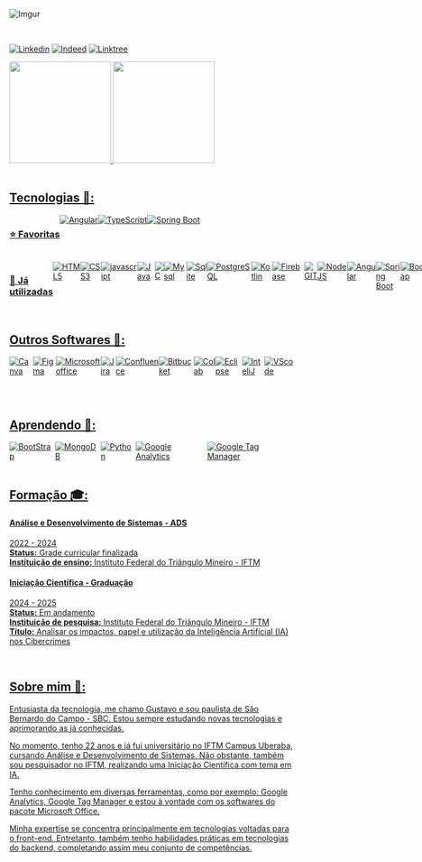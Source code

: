 ![Imgur](https://i.imgur.com/0CkRVuI.png)

<br>

[![Linkedin](https://img.shields.io/badge/LinkedIn-0077B5?style=for-the-badge&logo=linkedin&logoColor=white)](https://www.linkedin.com/in/gustavo-machado-pontes-161616286/)
[![Indeed](https://img.shields.io/badge/indeed-003A9B?style=for-the-badge&logo=indeed&logoColor=white)](https://profile.indeed.com/welcome)
[![Linktree](https://img.shields.io/badge/linktree-1de9b6?style=for-the-badge&logo=linktree&logoColor=white)](https://linktr.ee/DevGustavus)

<div>
  <a href="https://github.com/DevGustavus">
  <img height="180em" src="https://github-readme-stats.vercel.app/api?username=DevGustavus&show_icons=true&theme=algolia&include_all_commits=true">
  <img height="180em" src="https://github-readme-stats.vercel.app/api/top-langs/?username=DevGustavus&theme=algolia&layout=compact">
</div>

<br>

## Tecnologias 🦾:

<div style="display: flex;">

### ⭐ Favoritas

<img alt="Angular" src="https://img.shields.io/badge/Angular-DD0031?style=for-the-badge&logo=angular&logoColor=white">
<img alt="TypeScript" src="https://img.shields.io/badge/TypeScript-007ACC?style=for-the-badge&logo=typescript&logoColor=white">
<img alt="Spring Boot" src="https://img.shields.io/badge/Spring_Boot-F2F4F9?style=for-the-badge&logo=spring-boot">

</div>

<br>

<div style="display: flex;">

### 🎯 Já utilizadas
  
<img alt="HTML5" src="https://img.shields.io/badge/HTML5-E34F26?style=for-the-badge&logo=html5&logoColor=white">
<img alt="CSS3" src="https://img.shields.io/badge/CSS3-1572B6?style=for-the-badge&logo=css3&logoColor=white">
<img alt="javascript" src="https://img.shields.io/badge/JavaScript-F7DF1E?style=for-the-badge&logo=javascript&logoColor=black">
<img alt="Java" src="https://img.shields.io/badge/Java-ED8B00?style=for-the-badge&logo=openjdk&logoColor=white">
<img alt="C" src="https://img.shields.io/badge/C-00599C?style=for-the-badge&logo=c&logoColor=white">
<img alt="Mysql" src="https://img.shields.io/badge/MySQL-005C84?style=for-the-badge&logo=mysql&logoColor=white">
<img alt="Sqlite" src="https://img.shields.io/badge/Sqlite-003B57?style=for-the-badge&logo=sqlite&logoColor=white">
<img alt="PostgreSQL" src="https://img.shields.io/badge/PostgreSQL-316192?style=for-the-badge&logo=postgresql&logoColor=white">
<img alt="Kotlin" src="https://img.shields.io/badge/kotlin-%237F52FF.svg?style=for-the-badge&logo=kotlin&logoColor=white">
<img alt="Firebase" src="https://img.shields.io/badge/firebase-%23039BE5.svg?style=for-the-badge&logo=firebase">
<img alt="GIT" src="https://img.shields.io/badge/git-%23F05033.svg?style=for-the-badge&logo=git&logoColor=white">

<br><br>

<img alt="NodeJS" src="https://img.shields.io/badge/node.js-6DA55F?style=for-the-badge&logo=node.js&logoColor=white">
<img alt="Angular" src="https://img.shields.io/badge/Angular-DD0031?style=for-the-badge&logo=angular&logoColor=white">
<img alt="Spring Boot" src="https://img.shields.io/badge/Spring_Boot-F2F4F9?style=for-the-badge&logo=spring-boot">
<img alt="BootStrap" src="https://img.shields.io/badge/bootstrap-%238511FA.svg?style=for-the-badge&logo=bootstrap&logoColor=white">
<img alt="Tailwind_CSS" src="https://img.shields.io/badge/Tailwind_CSS-38B2AC?style=for-the-badge&logo=tailwind-css&logoColor=white">
<img alt="TypeScript" src="https://img.shields.io/badge/TypeScript-007ACC?style=for-the-badge&logo=typescript&logoColor=white">
<img alt="Jest" src="https://img.shields.io/badge/-jest-%23C21325?style=for-the-badge&logo=jest&logoColor=white">
<img alt="Swagger" src="https://img.shields.io/badge/-Swagger-%23Clojure?style=for-the-badge&logo=swagger&logoColor=white">
<img alt="ESLint" src="https://img.shields.io/badge/ESLint-4B3263?style=for-the-badge&logo=eslint&logoColor=white">
<img alt="Prettier" src="https://img.shields.io/badge/prettier-%23F7B93E.svg?style=for-the-badge&logo=prettier&logoColor=black">

</div>

<br>

## Outros Softwares 🤖:

<div style="display: flex;">
  
<img alt="Canva" src="https://img.shields.io/badge/Canva-%2300C4CC.svg?&style=for-the-badge&logo=Canva&logoColor=white">
<img alt="Figma" src="https://img.shields.io/badge/Figma-F24E1E?style=for-the-badge&logo=figma&logoColor=white">

<br><br>

<img alt="Microsoft office" src="https://img.shields.io/badge/Microsoft_Office-D83B01?style=for-the-badge&logo=microsoft-office&logoColor=white">
<img alt="Jira" src="https://img.shields.io/badge/jira-%230A0FFF.svg?style=for-the-badge&logo=jira&logoColor=white">
<img alt="Confluence" src="https://img.shields.io/badge/confluence-%23172BF4.svg?style=for-the-badge&logo=confluence&logoColor=white">
<img alt="Bitbucket" src="https://img.shields.io/badge/bitbucket-%230047B3.svg?style=for-the-badge&logo=bitbucket&logoColor=white">

<br><br>

<img alt="Colab" src="https://img.shields.io/badge/Colab-F9AB00?style=for-the-badge&logo=googlecolab&color=525252">
<img alt="Eclipse" src="https://img.shields.io/badge/Eclipse-2C2255?style=for-the-badge&logo=eclipse&logoColor=white">
<img alt="InteliJ" src="https://img.shields.io/badge/IntelliJ_IDEA-000000.svg?style=for-the-badge&logo=intellij-idea&logoColor=white">
<img alt="VScode" src="https://img.shields.io/badge/VSCode-0078D4?style=for-the-badge&logo=visual%20studio%20code&logoColor=white">

</div>

<br>

## Aprendendo 🔎:

<div style="display: flex;">
  
<img alt="BootStrap" src="https://img.shields.io/badge/react-%2320232a.svg?style=for-the-badge&logo=react&logoColor=%2361DAFB">
<img alt="MongoDB" src="https://img.shields.io/badge/MongoDB-%234ea94b.svg?style=for-the-badge&logo=mongodb&logoColor=white">
<img alt="Python" src="https://img.shields.io/badge/python-3670A0?style=for-the-badge&logo=python&logoColor=ffdd54">
<img alt="Google Analytics" src="https://img.shields.io/badge/Google%20Analytics-E37400?style=for-the-badge&logo=google%20analytics&logoColor=white">
<img alt="Google Tag Manager" src="https://img.shields.io/badge/Google%20Tag%20Manager-246FDB.svg?style=for-the-badge&logo=Google-Tag-Manager&logoColor=white">

</div>

<br>

## Formação 🎓:

#### Análise e Desenvolvimento de Sistemas - ADS
2022 - 2024 <br>
<b>Status:</b> Grade curricular finalizada <br>
<b>Instituição de ensino:</b> Instituto Federal do Triângulo Mineiro - IFTM

#### Iniciação Científica - Graduação
2024 - 2025 <br>
<b>Status:</b> Em andamento <br>
<b>Instituição de pesquisa:</b> Instituto Federal do Triângulo Mineiro - IFTM <br>
<b>Título:</b> Analisar os impactos, papel e utilização da Inteligência Artificial (IA) nos Cibercrimes

<br>

## Sobre mim 🤔:

Entusiasta da tecnologia, me chamo Gustavo e sou paulista de São Bernardo do Campo - SBC. Estou sempre estudando novas tecnologias e aprimorando as já conhecidas.

No momento, tenho 22 anos e já fui universitário no IFTM Campus Uberaba, cursando Análise e Desenvolvimento de Sistemas. Não obstante, também sou pesquisador no IFTM, realizando uma Iniciação Científica com tema em IA.

Tenho conhecimento em diversas ferramentas, como por exemplo: Google Analytics, Google Tag Manager e estou à vontade com os softwares do pacote Microsoft Office.

Minha expertise se concentra principalmente em tecnologias voltadas para o front-end. Entretanto, também tenho habilidades práticas em tecnologias do backend, completando assim meu conjunto de competências.
